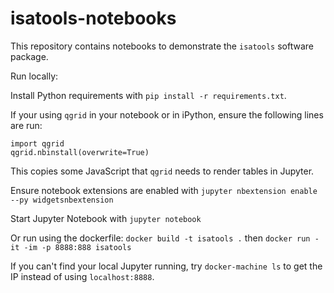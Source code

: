 # isatools-notebooks

This repository contains notebooks to demonstrate the `isatools` software package.

Run locally:

Install Python requirements with `pip install -r requirements.txt`.

If your using `qgrid` in your notebook or in iPython, ensure the following lines are run:
```
import qgrid
qgrid.nbinstall(overwrite=True)
```
This copies some JavaScript that `qgrid` needs to render tables in Jupyter.

Ensure notebook extensions are enabled with `jupyter nbextension enable --py widgetsnbextension`

Start Jupyter Notebook with `jupyter notebook`

Or run using the dockerfile: `docker build -t isatools .` then `docker run -it -im -p 8888:888 isatools`

If you can't find your local Jupyter running, try `docker-machine ls` to get the IP instead of using `localhost:8888`.
